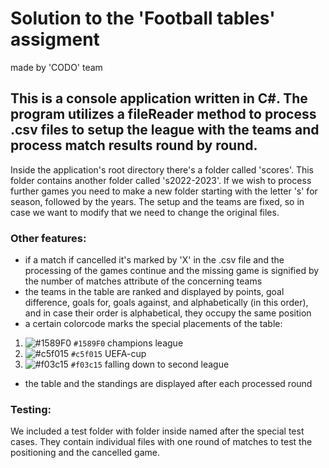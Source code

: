 # Solution to the 'Football tables' assigment
made by 'CODO' team

## This is a console application written in C#. The program utilizes a fileReader method to process .csv files to setup the league with the teams and process match results round by round.
Inside the application's root directory there's a folder called 'scores'. This folder contains another folder called 's2022-2023'. If we wish to process further games you need to make a new folder starting with the letter 's' for season, followed by the years.
The setup and the teams are fixed, so in case we want to modify that we need to change the original files.

### Other features:
- if a match if cancelled it's marked by 'X' in the .csv file and the processing of the games continue and the missing game is signified by the number of matches attribute of the concerning teams
- the teams in the table are ranked and displayed by points, goal difference, goals for, goals against, and alphabetically (in this order), and in case their order is alphabetical, they occupy the same position
- a certain colorcode marks the special placements of the table: 
1. ![#1589F0](https://placehold.co/15x15/1589F0/1589F0.png) `#1589F0` champions league
2. ![#c5f015](https://placehold.co/15x15/c5f015/c5f015.png) `#c5f015` UEFA-cup
3. ![#f03c15](https://placehold.co/15x15/f03c15/f03c15.png) `#f03c15` falling down to second league
- the table and the standings are displayed after each processed round

### Testing:
We included a test folder with folder inside named after the special test cases. They contain individual files with one round of matches to test the positioning and the cancelled game.
